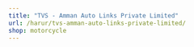 ```yaml
---
title: "TVS - Amman Auto Links Private Limited"
url: /harur/tvs-amman-auto-links-private-limited/
shop: motorcycle
---
```

